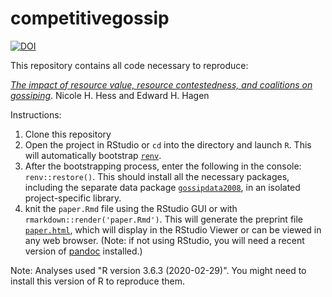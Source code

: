 # competitivegossip

[![DOI](https://zenodo.org/badge/334811060.svg)](https://zenodo.org/badge/latestdoi/334811060)

This repository contains all code necessary to reproduce:

[*The impact of resource value, resource contestedness, and coalitions on gossiping*](https://grasshoppermouse.github.io/competitivegossip/). Nicole H. Hess and Edward H. Hagen

Instructions:

1. Clone this repository
2. Open the project in RStudio or `cd` into the directory and launch `R`. This will automatically bootstrap [`renv`](https://rstudio.github.io/renv/index.html).
3. After the bootstrapping process, enter the following in the console: `renv::restore()`. This should install all the necessary packages, including the separate data package [`gossipdata2008`](https://github.com/grasshoppermouse/gossipdata2008), in an isolated project-specific library.
4. knit the `paper.Rmd` file using the RStudio GUI or with `rmarkdown::render('paper.Rmd')`. This will generate the preprint file [`paper.html`](https://grasshoppermouse.github.io/competitivegossip/), which will display in the RStudio Viewer or can be viewed in any web browser. (Note: if not using RStudio, you will need a recent version of [pandoc](https://pandoc.org) installed.)

Note: Analyses used "R version 3.6.3 (2020-02-29)". You might need to install this version of R to reproduce them.
